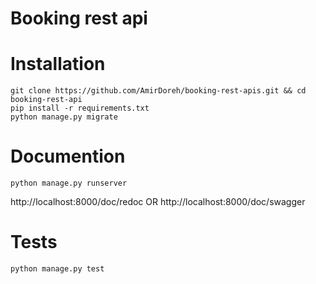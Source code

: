 # Booking rest api

# Installation
```
git clone https://github.com/AmirDoreh/booking-rest-apis.git && cd booking-rest-api
pip install -r requirements.txt
python manage.py migrate
```

# Documention
```
python manage.py runserver
```
http://localhost:8000/doc/redoc OR http://localhost:8000/doc/swagger

# Tests
```
python manage.py test
```
